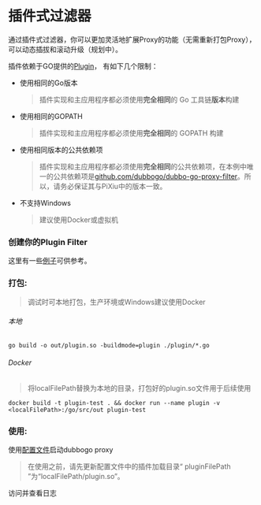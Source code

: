 # 插件式过滤器

通过插件式过滤器，你可以更加灵活地扩展Proxy的功能（无需重新打包Proxy），可以动态插拔和滚动升级（规划中）。

插件依赖于GO提供的[Plugin](https://golang.org/pkg/plugin/)， 有如下几个限制：

- 使用相同的Go版本

  > 插件实现和主应用程序都必须使用**完全相同**的 Go 工具链**版本**构建

- 使用相同的GOPATH

  > 插件实现和主应用程序都必须使用**完全相同**的 GOPATH 构建

- 使用相同版本的公共依赖项

  > 插件实现和主应用程序都必须使用**完全相同**的公共依赖项，在本例中唯一的公共依赖项是[github.com/dubbogo/dubbo-go-proxy-filter](https://github.com/dubbogo/dubbo-go-proxy-filter)。所以，请务必保证其与PiXiu中的版本一致。

- 不支持Windows
  
  > 建议使用Docker或虚拟机



### 创建你的Plugin Filter
这里有一些[例子](./plugin)可供参考。



### 打包:

> 调试时可本地打包，生产环境或Windows建议使用Docker

###### 本地

```
go build -o out/plugin.so -buildmode=plugin ./plugin/*.go
```

###### Docker

> 将localFilePath替换为本地的目录，打包好的plugin.so文件用于后续使用

```
docker build -t plugin-test . && docker run --name plugin -v <localFilePath>:/go/src/out plugin-test
```

### 使用:

使用[配置文件](config/api_config.yaml)启动dubbogo proxy

> 在使用之前，请先更新配置文件中的插件加载目录“ pluginFilePath ”为“localFilePath/plugin.so”。	

访问并查看日志



